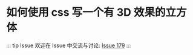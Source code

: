 # 如何使用 css 写一个有 3D 效果的立方体



::: tip Issue 
 欢迎在 Issue 中交流与讨论: [Issue 179](https://github.com/shfshanyue/Daily-Question/issues/179) 
:::



